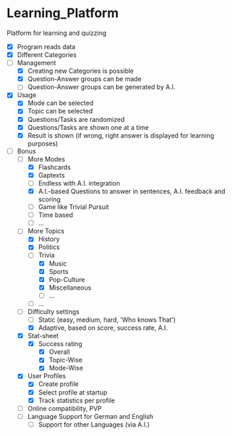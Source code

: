 # Learning_Platform

Platform for learning and quizzing

- [x] Program reads data
- [x] Different Categories
- [ ] Management
  - [x] Creating new Categories is possible
  - [x] Question-Answer groups can be made
  - [ ] Question-Answer groups can be generated by A.I.
- [x] Usage
  - [x] Mode can be selected
  - [x] Topic can be selected
  - [x] Questions/Tasks are randomized
  - [x] Questions/Tasks are shown one at a time
  - [x] Result is shown (if wrong, right answer is displayed for learning purposes)
- [ ] Bonus
  - [ ] More Modes
    - [x] Flashcards
    - [x] Gaptexts
    - [ ] Endless with A.I. integration
    - [x] A.I.-based Questions to answer in sentences, A.I. feedback and scoring
    - [ ] Game like Trivial Pursuit
    - [ ] Time based
    - [ ] ...
  - [ ] More Topics
    - [x] History
    - [x] Politics
    - [ ] Trivia
      - [x] Music
      - [x] Sports
      - [x] Pop-Culture
      - [x] Miscellaneous
      - [ ] ...
    - [ ] ...
  - [ ] Difficulty settings
    - [ ] Static (easy, medium, hard, 'Who knows That')
    - [x] Adaptive, based on score, success rate, A.I.
  - [x] Stat-sheet
    - [x] Success rating
      - [x] Overall
      - [x] Topic-Wise
      - [x] Mode-Wise
  - [x] User Profiles
    - [x] Create profile
    - [x] Select profile at startup
    - [x] Track statistics per profile
  - [ ] Online compatibility, PVP
  - [ ] Language Support for German and English
    - [ ] Support for other Languages (via A.I.)
